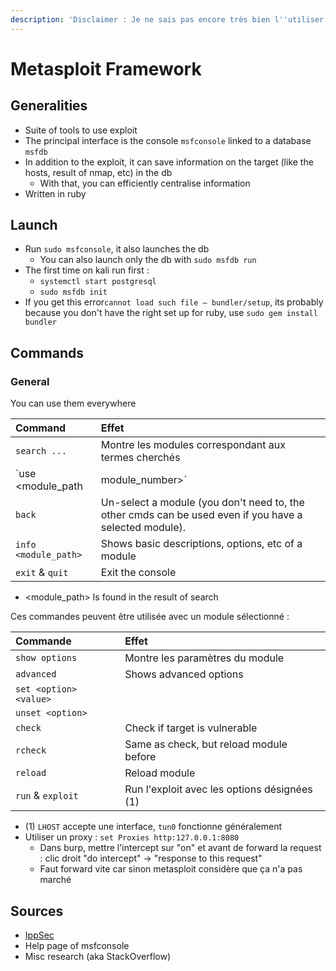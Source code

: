 ```yaml
---
description: 'Disclaimer : Je ne sais pas encore très bien l''utiliser'
---
```


# Metasploit Framework

## Generalities

* Suite of tools to use exploit
* The principal interface is the console `msfconsole` linked to a database `msfdb`
* In addition to the exploit, it can save information on the target \(like the hosts, result of nmap, etc\) in the db
  * With that, you can efficiently centralise information
* Written in ruby

## Launch

* Run `sudo msfconsole`, it also launches the db
  * You can also launch only the db with `sudo msfdb run`
* The first time on kali run first :
  * `systemctl start postgresql`
  * `sudo msfdb init`
* If you get this error`cannot load such file — bundler/setup`, its probably because you don't have the right set up for ruby, use `sudo gem install bundler`

## Commands

### General

You can use them everywhere

| Command | Effet |
| :--- | :--- |
| `search ...` | Montre les modules correspondant aux termes cherchés |
| `use <module_path | module_number>` | Select module \(exploit\) |
| `back` | Un-select a module \(you don't need to, the other cmds can be used even if you have a selected module\). |
| `info <module_path>` | Shows basic descriptions, options, etc of a module |
|  `exit` & `quit` | Exit the console |

* &lt;module\_path&gt; Is found in the result of search

Ces commandes peuvent être utilisée avec un module sélectionné :

| Commande | Effet |
| :--- | :--- |
| `show options` | Montre les paramètres du module |
| `advanced` | Shows advanced options |
| `set <option> <value>` |  |
| `unset <option>` |  |
| `check` | Check if target is vulnerable |
| `rcheck` | Same as check, but reload module before |
| `reload` | Reload module |
| `run` & `exploit` | Run l'exploit avec les options désignées \(1\) |

* \(1\) `LHOST` accepte une interface, `tun0` fonctionne généralement
* Utiliser un proxy : `set Proxies http:127.0.0.1:8080`
  * Dans burp, mettre l'intercept sur "on" et avant de forward la request : clic droit "do intercept" -&gt; "response to this request"
  * Faut forward vite car sinon metasploit considère que ça n'a pas marché

## Sources

* [IppSec](https://www.youtube.com/channel/UCa6eh7gCkpPo5XXUDfygQQA)
* Help page of msfconsole
* Misc research \(aka StackOverflow\)

